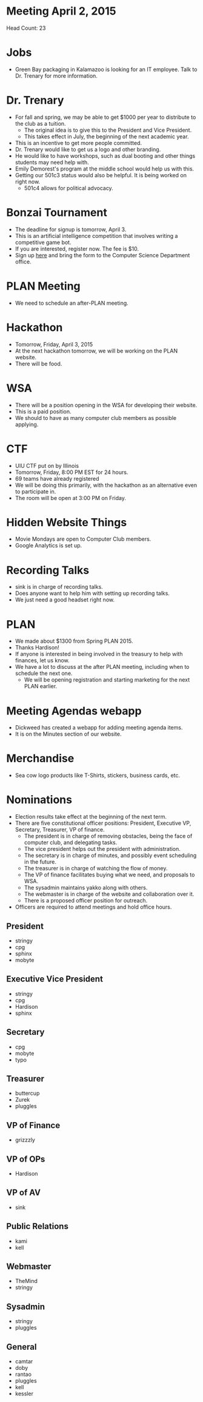 # Meeting April 2, 2015
Head Count: 23

# Jobs
- Green Bay packaging in Kalamazoo is looking for an IT employee. Talk to Dr. Trenary for more information.

# Dr. Trenary
- For fall and spring, we may be able to get $1000 per year to distribute to the club as a tuition.
  - The original idea is to give this to the President and Vice President.
  - This takes effect in July, the beginning of the next academic year.
- This is an incentive to get more people committed.
- Dr. Trenary would like to get us a logo and other branding.
- He would like to have workshops, such as dual booting and other things students may need help with.
- Emily Demorest's program at the middle school would help us with this.
- Getting our 501c3 status would also be helpful. It is being worked on right now.
  - 501c4 allows for political advocacy.

# Bonzai Tournament
- The deadline for signup is tomorrow, April 3.
- This is an artificial intelligence competition that involves writing a competitive game bot.
- If you are interested, register now. The fee is $10.
- Sign up [here](http://bonzai.cs.mtu.edu) and bring the form to the Computer Science Department office.

# PLAN Meeting
- We need to schedule an after-PLAN meeting.

# Hackathon
- Tomorrow, Friday, April 3, 2015
- At the next hackathon tomorrow, we will be working on the PLAN website.
- There will be food.

# WSA
- There will be a position opening in the WSA for developing their website.
- This is a paid position.
- We should to have as many computer club members as possible applying.

# CTF
- UIU CTF put on by Illinois
- Tomorrow, Friday, 8:00 PM EST for 24 hours.
- 69 teams have already registered
- We will be doing this primarily, with the hackathon as an alternative even to participate in.
- The room will be open at 3:00 PM on Friday.

# Hidden Website Things
- Movie Mondays are open to Computer Club members.
- Google Analytics is set up.

# Recording Talks
- sink is in charge of recording talks.
- Does anyone want to help him with setting up recording talks.
- We just need a good headset right now.

# PLAN
- We made about $1300 from Spring PLAN 2015.
- Thanks Hardison!
- If anyone is interested in being involved in the treasury to help with finances, let us know.
- We have a lot to discuss at the after PLAN meeting, including when to schedule the next one.
  - We will be opening registration and starting marketing for the next PLAN earlier.

# Meeting Agendas webapp
- Dickweed has created a webapp for adding meeting agenda items.
- It is on the Minutes section of our website.

# Merchandise
- Sea cow logo products like T-Shirts, stickers, business cards, etc.

# Nominations
- Election results take effect at the beginning of the next term.
- There are five constitutional officer positions: President, Executive VP, Secretary, Treasurer, VP of finance.
  - The president is in charge of removing obstacles, being the face of computer club, and delegating tasks.
  - The vice president helps out the president with administration.
  - The secretary is in charge of minutes, and possibly event scheduling in the future.
  - The treasurer is in charge of watching the flow of money.
  - The VP of finance facilitates buying what we need, and proposals to WSA.
  - The sysadmin maintains yakko along with others.
  - The webmaster is in charge of the website and collaboration over it.
  - There is a proposed officer position for outreach. 
- Officers are required to attend meetings and hold office hours.

## President
- stringy
- cpg
- sphinx
- mobyte

## Executive Vice President
- stringy
- cpg
- Hardison
- sphinx

## Secretary
- cpg
- mobyte
- typo

## Treasurer
- buttercup
- Zurek
- pluggles

## VP of Finance
- grizzzly

## VP of OPs
- Hardison

## VP of AV
- sink

## Public Relations
- kami
- kell

## Webmaster
- TheMind
- stringy

## Sysadmin
- stringy
- pluggles

## General
- camtar
- doby
- rantao
- pluggles
- kell
- kessler
